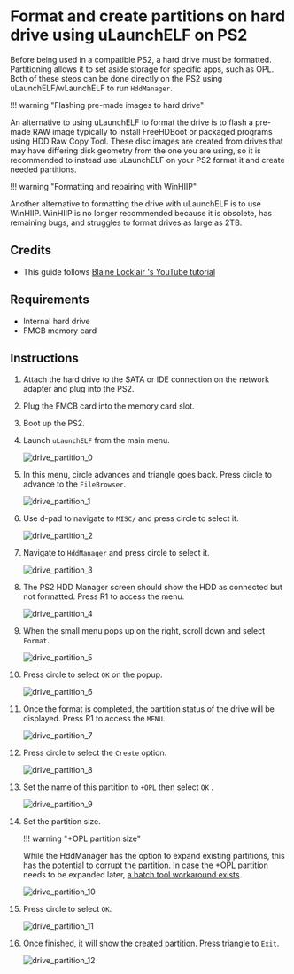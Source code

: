 # Format and create partitions on hard drive using uLaunchELF on PS2

Before being used in a compatible PS2, a hard drive must be formatted. Partitioning allows it to set aside storage for specific apps, such as OPL. Both of these steps can be done directly on the PS2 using uLaunchELF/wLaunchELF to run `HddManager`.

!!! warning "Flashing pre-made images to hard drive"

An alternative to using uLaunchELF to format the drive is to flash a pre-made RAW image typically to install FreeHDBoot or packaged programs using HDD Raw Copy Tool. These disc images are created from drives that may have differing disk geometry from the one you are using, so it is recommended to instead use uLaunchELF on your PS2 format it and create needed partitions.

!!! warning "Formatting and repairing with WinHIIP"

Another alternative to formatting the drive with uLaunchELF is to use WinHIIP. WinHIIP is no longer recommended because it is obsolete, has remaining bugs, and struggles to format drives as large as 2TB.

## Credits

- This guide follows [
Blaine Locklair
's YouTube tutorial](https://www.youtube.com/watch?v=C02j3wTuJag)

## Requirements

* Internal hard drive
* FMCB memory card

## Instructions

1. Attach the hard drive to the SATA or IDE connection on the network adapter and plug into the PS2.
2. Plug the FMCB card into the memory card slot.
3. Boot up the PS2.
4. Launch `uLaunchELF` from the main menu.

    ![drive_partition_0](../assets/drive_partition_0.png)

5. In this menu, circle advances and triangle goes back. Press circle to advance to the `FileBrowser`.

    ![drive_partition_1](../assets/drive_partition_1.png)

6. Use d-pad to navigate to `MISC/` and press circle to select it.

    ![drive_partition_2](../assets/drive_partition_2.png)

7. Navigate to `HddManager` and press circle to select it.

    ![drive_partition_3](../assets/drive_partition_3.png)

8. The PS2 HDD Manager screen should show the HDD as connected but not formatted. Press R1 to access the menu. 

    ![drive_partition_4](../assets/drive_partition_4.png)

9. When the small menu pops up on the right, scroll down and select `Format`.

    ![drive_partition_5](../assets/drive_partition_5.png)

10. Press circle to select `OK` on the popup.

    ![drive_partition_6](../assets/drive_partition_6.png)

11. Once the format is completed, the partition status of the drive will be displayed. Press R1 to access the `MENU`.

    ![drive_partition_7](../assets/drive_partition_7.png)

12. Press circle to select the `Create` option.

    ![drive_partition_8](../assets/drive_partition_8.png)

13. Set the name of this partition to `+OPL` then select `OK` .

    ![drive_partition_9](../assets/drive_partition_9.png)

14. Set the partition size.

    !!! warning "+OPL partition size"

    While the HddManager has the option to expand existing partitions, this has the potential to corrupt the partition. In case the +OPL partition needs to be expanded later, [a batch tool workaround exists](https://www.psx-place.com/threads/wlaunchelf-hddmanager-partition-expanding-test.35704/#post-315273). 

    ![drive_partition_10](../assets/drive_partition_10.png)

15. Press circle to select `OK`.

    ![drive_partition_11](../assets/drive_partition_11.png)

16. Once finished, it will show the created partition. Press triangle to `Exit`.

    ![drive_partition_12](../assets/drive_partition_12.png)